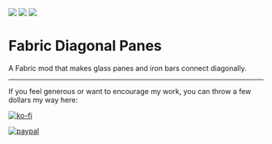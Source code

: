 [![](http://cf.way2muchnoise.eu/short_fabric-diagonal-panes_downloads.svg)](https://minecraft.curseforge.com/projects/fabric-diagonal-panes)
[![](http://cf.way2muchnoise.eu/versions/fabric-diagonal-panes_all.svg)](https://minecraft.curseforge.com/projects/fabric-diagonal-panes)
[![](http://cf.way2muchnoise.eu/packs/short_fabric-diagonal-panes.svg)](https://minecraft.curseforge.com/projects/fabric-diagonal-panes)

# Fabric Diagonal Panes

A Fabric mod that makes glass panes and iron bars connect diagonally.

---

If you feel generous or want to encourage my work, you can throw a few dollars my way here:

[![ko-fi](https://www.ko-fi.com/img/githubbutton_sm.svg)](https://ko-fi.com/L4L0XZWT)

[![paypal](https://www.paypalobjects.com/en_US/i/btn/btn_donate_LG.gif)](https://www.paypal.com/cgi-bin/webscr?cmd=_donations&business=SYSJUAMK9JVWC&currency_code=USD&source=url)

